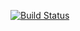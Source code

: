 [![Build Status](https://travis-ci.com/NgxumzaLG/greetings-webapp.svg?branch=master)](https://travis-ci.com/NgxumzaLG/greetings-webapp)